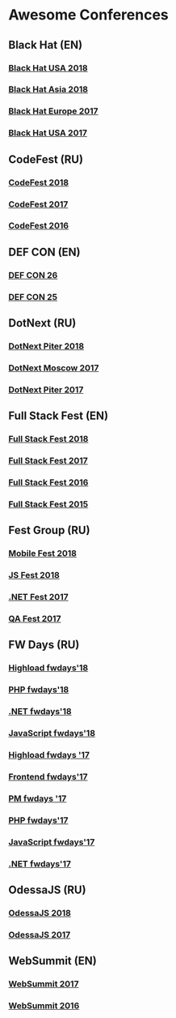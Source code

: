 # Awesome Conferences 

## Black Hat (EN)
### [Black Hat USA 2018](https://www.youtube.com/playlist?list=PLH15HpR5qRsVAXGmSVfjWrGtGLJjIJuGe)
### [Black Hat Asia 2018](https://www.youtube.com/playlist?list=PLH15HpR5qRsWf7SJedVnkViJ1eXB-bUibb)
### [Black Hat Europe 2017](https://www.youtube.com/playlist?list=PLH15HpR5qRsXtpLirwYHPWyqcEFPbr-uB)
### [Black Hat USA 2017](https://www.youtube.com/playlist?list=PLH15HpR5qRsUyGhBVRDKGrHyQC5G4jQyd)

## CodeFest (RU)
### [CodeFest 2018](https://www.youtube.com/user/codefestru/playlists?shelf_id=5&view=50&sort=dd)
### [CodeFest 2017](https://www.youtube.com/user/codefestru/playlists?shelf_id=4&view=50&sort=dd)
### [CodeFest 2016](https://www.youtube.com/user/codefestru/playlists?shelf_id=3&view=50&sort=dd)

## DEF CON (EN)
### [DEF CON 26](https://www.youtube.com/playlist?list=PL9fPq3eQfaaD0cf5c7wkzMoj2kifzGO4U)
### [DEF CON 25](https://www.youtube.com/playlist?list=PL9fPq3eQfaaDOo8mTBHhEHMfuG2LNUSTC)

## DotNext (RU)
### [DotNext Piter 2018](https://www.youtube.com/playlist?list=PLtWrKx3nUGBfAOK4axHDuulZJd-CTcbO9)
### [DotNext Moscow 2017](https://www.youtube.com/playlist?list=PLtWrKx3nUGBfpyGWy9Qo8kd7r0sPiMFOF)
### [DotNext Piter 2017](https://www.youtube.com/playlist?list=PLtWrKx3nUGBfH5h9ago9ri5hxDT5HFH7I)

## Full Stack Fest (EN)
### [Full Stack Fest 2018](https://www.youtube.com/playlist?list=PLe9psSNJBf75O6abYvvjxhm36_QU9H-f2)
### [Full Stack Fest 2017](https://www.youtube.com/playlist?list=PLe9psSNJBf743rgLMRVKytyQkDUolnZnY)
### [Full Stack Fest 2016](https://www.youtube.com/playlist?list=PLe9psSNJBf76DOOKMkDpyo_A5PfZk7JWc)
### [Full Stack Fest 2015](https://www.youtube.com/playlist?list=PLe9psSNJBf77PgzYZ2yId2RfUkd9_lMMr)

## Fest Group (RU)
### [Mobile Fest 2018](https://www.youtube.com/playlist?list=PLuOBDBq7MW72WX2EM7WlY6yt3OHSnwrtc)
### [JS Fest 2018](https://www.youtube.com/playlist?list=PLuOBDBq7MW71h_NeH_PigX_ApM1PhB1b8)
### [.NET Fest 2017](https://www.youtube.com/playlist?list=PLuOBDBq7MW71ySXwzWT73NjPYZGRg-LGh)
### [QA Fest 2017](https://www.youtube.com/playlist?list=PLuOBDBq7MW73roEVm9vHTW24pUS4jTQ1Q)

## FW Days (RU)
### [Highload fwdays'18](https://www.youtube.com/playlist?list=PLPcgQFk9n9y9MadmBwzMSOfyRL9d9ACmr)
### [PHP fwdays'18](https://www.youtube.com/playlist?list=PLPcgQFk9n9y-iZ0Ez_r9xYzQtT0iJ_MxA)
### [.NET fwdays'18](https://www.youtube.com/playlist?list=PLPcgQFk9n9y8ebWJJhILcWvvRQyQIBnpj)
### [JavaScript fwdays'18](https://www.youtube.com/playlist?list=PLPcgQFk9n9y8_G0Gyh0yqDuiZqy15RLDo)
### [Highload fwdays '17](https://www.youtube.com/playlist?list=PLPcgQFk9n9y-r9TDr19Xd1otCh5Kqlbbc)
### [Frontend fwdays'17](https://www.youtube.com/playlist?list=PLPcgQFk9n9y_eUIHOTWKR3diCdZkudaIy)
### [PM fwdays '17](https://www.youtube.com/playlist?list=PLPcgQFk9n9y8yPwdsMvcAvl_0MERdMiZ3)
### [PHP fwdays'17](https://www.youtube.com/playlist?list=PLPcgQFk9n9y_1bmUgKyTwUiTUsHLtzhoL)
### [JavaScript fwdays'17](https://www.youtube.com/playlist?list=PLPcgQFk9n9y9w-Og6McUeN-5YYhaUyn7E)
### [.NET fwdays'17](https://www.youtube.com/playlist?list=PLPcgQFk9n9y-mIzEc4u17HOHBHcHwqcyj)

## OdessaJS (RU)
### [OdessaJS 2018](https://www.youtube.com/playlist?list=PLUF1zRLAgrPGnLTqOXYU1Sqy4NNVwAWfd)
### [OdessaJS 2017](https://www.youtube.com/playlist?list=PLUF1zRLAgrPHwKYzXbAprzO3-Ykbq1xkY)

## WebSummit (EN)
### [WebSummit 2017](https://www.youtube.com/playlist?list=PLxptNs2MLOjmMdvezxjI-c2zMqmU9MP6V)
### [WebSummit 2016](https://www.youtube.com/playlist?list=PLxptNs2MLOjkVIxSu5hCTjqNwMuNJOhsy)